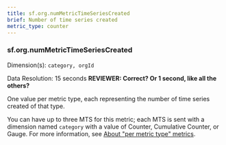 ```yaml
---
title: sf.org.numMetricTimeSeriesCreated
brief: Number of time series created
metric_type: counter
---
```

### sf.org.numMetricTimeSeriesCreated


Dimension(s): `category, orgId`

Data Resolution: 15 seconds **REVIEWER: Correct? Or 1 second, like all the others?**

One value per metric type, each representing the number of time series created of that type. 

You can have up to three MTS for this metric; each MTS is sent with a dimension named  ``category`` with a value of Counter, Cumulative Counter, or Gauge. For more information, see [About "per metric type" metrics](../readme.md#about-per-metric-type-metrics).
